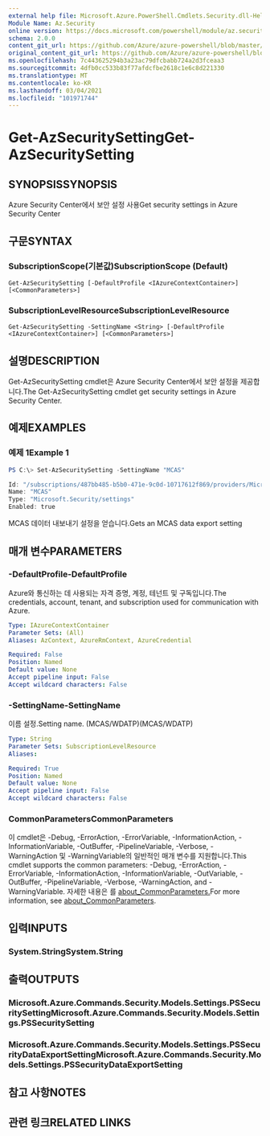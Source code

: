 ```yaml
---
external help file: Microsoft.Azure.PowerShell.Cmdlets.Security.dll-Help.xml
Module Name: Az.Security
online version: https://docs.microsoft.com/powershell/module/az.security/Get-AzSecuritySetting
schema: 2.0.0
content_git_url: https://github.com/Azure/azure-powershell/blob/master/src/Security/Security/help/Get-AzSecuritySetting.md
original_content_git_url: https://github.com/Azure/azure-powershell/blob/master/src/Security/Security/help/Get-AzSecuritySetting.md
ms.openlocfilehash: 7c443625294b3a23ac79dfcbabb724a2d3fceaa3
ms.sourcegitcommit: 4dfb0cc533b83f77afdcfbe2618c1e6c8d221330
ms.translationtype: MT
ms.contentlocale: ko-KR
ms.lasthandoff: 03/04/2021
ms.locfileid: "101971744"
---
```

# <span data-ttu-id="49c32-101">Get-AzSecuritySetting</span><span class="sxs-lookup"><span data-stu-id="49c32-101">Get-AzSecuritySetting</span></span>

## <span data-ttu-id="49c32-102">SYNOPSIS</span><span class="sxs-lookup"><span data-stu-id="49c32-102">SYNOPSIS</span></span>
<span data-ttu-id="49c32-103">Azure Security Center에서 보안 설정 사용</span><span class="sxs-lookup"><span data-stu-id="49c32-103">Get security settings in Azure Security Center</span></span>

## <span data-ttu-id="49c32-104">구문</span><span class="sxs-lookup"><span data-stu-id="49c32-104">SYNTAX</span></span>

### <span data-ttu-id="49c32-105">SubscriptionScope(기본값)</span><span class="sxs-lookup"><span data-stu-id="49c32-105">SubscriptionScope (Default)</span></span>
```
Get-AzSecuritySetting [-DefaultProfile <IAzureContextContainer>] [<CommonParameters>]
```

### <span data-ttu-id="49c32-106">SubscriptionLevelResource</span><span class="sxs-lookup"><span data-stu-id="49c32-106">SubscriptionLevelResource</span></span>
```
Get-AzSecuritySetting -SettingName <String> [-DefaultProfile <IAzureContextContainer>] [<CommonParameters>]
```

## <span data-ttu-id="49c32-107">설명</span><span class="sxs-lookup"><span data-stu-id="49c32-107">DESCRIPTION</span></span>
<span data-ttu-id="49c32-108">Get-AzSecuritySetting cmdlet은 Azure Security Center에서 보안 설정을 제공합니다.</span><span class="sxs-lookup"><span data-stu-id="49c32-108">The Get-AzSecuritySetting cmdlet get security settings in Azure Security Center.</span></span>

## <span data-ttu-id="49c32-109">예제</span><span class="sxs-lookup"><span data-stu-id="49c32-109">EXAMPLES</span></span>

### <span data-ttu-id="49c32-110">예제 1</span><span class="sxs-lookup"><span data-stu-id="49c32-110">Example 1</span></span>
```powershell
PS C:\> Set-AzSecuritySetting -SettingName "MCAS"

Id: "/subscriptions/487bb485-b5b0-471e-9c0d-10717612f869/providers/Microsoft.Security/settings/MCAS"
Name: "MCAS"
Type: "Microsoft.Security/settings"
Enabled: true
```

<span data-ttu-id="49c32-111">MCAS 데이터 내보내기 설정을 얻습니다.</span><span class="sxs-lookup"><span data-stu-id="49c32-111">Gets an MCAS data export setting</span></span>   

## <span data-ttu-id="49c32-112">매개 변수</span><span class="sxs-lookup"><span data-stu-id="49c32-112">PARAMETERS</span></span>

### <span data-ttu-id="49c32-113">-DefaultProfile</span><span class="sxs-lookup"><span data-stu-id="49c32-113">-DefaultProfile</span></span>
<span data-ttu-id="49c32-114">Azure와 통신하는 데 사용되는 자격 증명, 계정, 테넌트 및 구독입니다.</span><span class="sxs-lookup"><span data-stu-id="49c32-114">The credentials, account, tenant, and subscription used for communication with Azure.</span></span>

```yaml
Type: IAzureContextContainer
Parameter Sets: (All)
Aliases: AzContext, AzureRmContext, AzureCredential

Required: False
Position: Named
Default value: None
Accept pipeline input: False
Accept wildcard characters: False
```

### <span data-ttu-id="49c32-115">-SettingName</span><span class="sxs-lookup"><span data-stu-id="49c32-115">-SettingName</span></span>
<span data-ttu-id="49c32-116">이름 설정.</span><span class="sxs-lookup"><span data-stu-id="49c32-116">Setting name.</span></span> <span data-ttu-id="49c32-117">(MCAS/WDATP)</span><span class="sxs-lookup"><span data-stu-id="49c32-117">(MCAS/WDATP)</span></span>

```yaml
Type: String
Parameter Sets: SubscriptionLevelResource
Aliases:

Required: True
Position: Named
Default value: None
Accept pipeline input: False
Accept wildcard characters: False
```

### <span data-ttu-id="49c32-118">CommonParameters</span><span class="sxs-lookup"><span data-stu-id="49c32-118">CommonParameters</span></span>
<span data-ttu-id="49c32-119">이 cmdlet은 -Debug, -ErrorAction, -ErrorVariable, -InformationAction, -InformationVariable, -OutBuffer, -PipelineVariable, -Verbose, -WarningAction 및 -WarningVariable의 일반적인 매개 변수를 지원합니다.</span><span class="sxs-lookup"><span data-stu-id="49c32-119">This cmdlet supports the common parameters: -Debug, -ErrorAction, -ErrorVariable, -InformationAction, -InformationVariable, -OutVariable, -OutBuffer, -PipelineVariable, -Verbose, -WarningAction, and -WarningVariable.</span></span> <span data-ttu-id="49c32-120">자세한 내용은 를 [about_CommonParameters.](http://go.microsoft.com/fwlink/?LinkID=113216)</span><span class="sxs-lookup"><span data-stu-id="49c32-120">For more information, see [about_CommonParameters](http://go.microsoft.com/fwlink/?LinkID=113216).</span></span>

## <span data-ttu-id="49c32-121">입력</span><span class="sxs-lookup"><span data-stu-id="49c32-121">INPUTS</span></span>

### <span data-ttu-id="49c32-122">System.String</span><span class="sxs-lookup"><span data-stu-id="49c32-122">System.String</span></span>

## <span data-ttu-id="49c32-123">출력</span><span class="sxs-lookup"><span data-stu-id="49c32-123">OUTPUTS</span></span>

### <span data-ttu-id="49c32-124">Microsoft.Azure.Commands.Security.Models.Settings.PSSecuritySetting</span><span class="sxs-lookup"><span data-stu-id="49c32-124">Microsoft.Azure.Commands.Security.Models.Settings.PSSecuritySetting</span></span>
### <span data-ttu-id="49c32-125">Microsoft.Azure.Commands.Security.Models.Settings.PSSecurityDataExportSetting</span><span class="sxs-lookup"><span data-stu-id="49c32-125">Microsoft.Azure.Commands.Security.Models.Settings.PSSecurityDataExportSetting</span></span>

## <span data-ttu-id="49c32-126">참고 사항</span><span class="sxs-lookup"><span data-stu-id="49c32-126">NOTES</span></span>

## <span data-ttu-id="49c32-127">관련 링크</span><span class="sxs-lookup"><span data-stu-id="49c32-127">RELATED LINKS</span></span>
